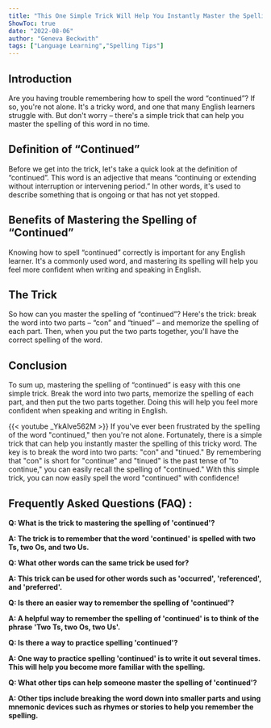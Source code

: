 ```yaml
---
title: "This One Simple Trick Will Help You Instantly Master the Spelling of 'Continued'!"
ShowToc: true 
date: "2022-08-06"
author: "Geneva Beckwith" 
tags: ["Language Learning","Spelling Tips"]
---
```

## Introduction

Are you having trouble remembering how to spell the word “continued”? If so, you're not alone. It's a tricky word, and one that many English learners struggle with. But don't worry – there's a simple trick that can help you master the spelling of this word in no time. 

## Definition of “Continued”

Before we get into the trick, let's take a quick look at the definition of “continued”. This word is an adjective that means “continuing or extending without interruption or intervening period.” In other words, it's used to describe something that is ongoing or that has not yet stopped. 

## Benefits of Mastering the Spelling of “Continued”

Knowing how to spell “continued” correctly is important for any English learner. It's a commonly used word, and mastering its spelling will help you feel more confident when writing and speaking in English. 

## The Trick

So how can you master the spelling of “continued”? Here's the trick: break the word into two parts – “con” and “tinued” – and memorize the spelling of each part. Then, when you put the two parts together, you'll have the correct spelling of the word. 

## Conclusion

To sum up, mastering the spelling of “continued” is easy with this one simple trick. Break the word into two parts, memorize the spelling of each part, and then put the two parts together. Doing this will help you feel more confident when speaking and writing in English.

{{< youtube _YkAlve562M >}} 
If you've ever been frustrated by the spelling of the word "continued," then you're not alone. Fortunately, there is a simple trick that can help you instantly master the spelling of this tricky word. The key is to break the word into two parts: "con" and "tinued." By remembering that "con" is short for "continue" and "tinued" is the past tense of "to continue," you can easily recall the spelling of "continued." With this simple trick, you can now easily spell the word "continued" with confidence!

## Frequently Asked Questions (FAQ) :
**Q: What is the trick to mastering the spelling of 'continued'?**

**A: The trick is to remember that the word 'continued' is spelled with two Ts, two Os, and two Us.**

**Q: What other words can the same trick be used for?**

**A: This trick can be used for other words such as 'occurred', 'referenced', and 'preferred'.**

**Q: Is there an easier way to remember the spelling of 'continued'?**

**A: A helpful way to remember the spelling of 'continued' is to think of the phrase 'Two Ts, two Os, two Us'.**

**Q: Is there a way to practice spelling 'continued'?**

**A: One way to practice spelling 'continued' is to write it out several times. This will help you become more familiar with the spelling.**

**Q: What other tips can help someone master the spelling of 'continued'?**

**A: Other tips include breaking the word down into smaller parts and using mnemonic devices such as rhymes or stories to help you remember the spelling.**






